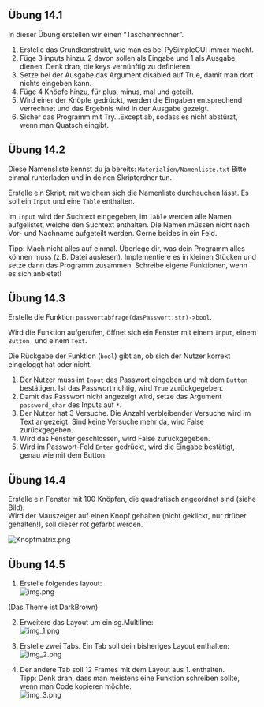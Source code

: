 


## Übung 14.1

In dieser Übung erstellen wir einen “Taschenrechner”.

1. Erstelle das Grundkonstrukt, wie man es bei PySimpleGUI immer macht.
2. Füge 3 inputs hinzu. 2 davon sollen als Eingabe und 1 als Ausgabe dienen. Denk dran, die keys vernünftig zu definieren.
3. Setze bei der Ausgabe das Argument disabled auf True, damit man dort nichts eingeben kann.
4. Füge 4 Knöpfe hinzu, für plus, minus, mal und geteilt.
5. Wird einer der Knöpfe gedrückt, werden die Eingaben entsprechend verrechnet und das Ergebnis wird in der Ausgabe gezeigt.
6. Sicher das Programm mit Try…Except ab, sodass es nicht abstürzt, wenn man Quatsch eingibt.


## Übung 14.2 

Diese Namensliste kennst du ja bereits: `Materialien/Namenliste.txt`
Bitte einmal runterladen und in deinen Skriptordner tun.

Erstelle ein Skript, mit welchem sich die Namenliste durchsuchen lässt.
Es soll ein `Input` und eine `Table` enthalten.

Im `Input` wird der Suchtext eingegeben, im `Table` werden alle Namen aufgelistet, welche den Suchtext enthalten.
Die Namen müssen nicht nach Vor- und Nachname aufgeteilt werden. Gerne beides in ein Feld.

Tipp: Mach nicht alles auf einmal. 
Überlege dir, was dein Programm alles können muss (z.B. Datei auslesen). 
Implementiere es in kleinen Stücken und setze dann das Programm zusammen. 
Schreibe eigene Funktionen, wenn es sich anbietet!


## Übung 14.3 

Erstelle die Funktion `passwortabfrage(dasPasswort:str)->bool`.

Wird die Funktion aufgerufen, öffnet sich ein Fenster mit einem `Input`, einem `Button ` und einem `Text`.

Die Rückgabe der Funktion (`bool`) gibt an, ob sich der Nutzer korrekt eingeloggt hat oder nicht.

1. Der Nutzer muss im `Input` das Passwort eingeben und mit dem `Button` bestätigen. 
Ist das Passwort richtig, wird `True` zurückgegeben.
2. Damit das Passwort nicht angezeigt wird, setze das Argument `password_char` des Inputs auf `*`.
3. Der Nutzer hat 3 Versuche. Die Anzahl verbleibender Versuche wird im Text angezeigt. Sind keine Versuche mehr da, wird False zurückgegeben.
4. Wird das Fenster geschlossen, wird False zurückgegeben.
5. Wird im Passwort-Feld `Enter` gedrückt, wird die Eingabe bestätigt, genau wie mit dem Button.


## Übung 14.4 

Erstelle ein Fenster mit 100 Knöpfen, die quadratisch angeordnet sind (siehe Bild).\
Wird der Mauszeiger auf einen Knopf gehalten (nicht geklickt, nur drüber gehalten!), soll dieser rot gefärbt werden.

![Knopfmatrix.png](img/Kapitel_12/12_4.png)


## Übung 14.5 

1. Erstelle folgendes layout:\
![img.png](img/Kapitel_14/img.png)

(Das Theme ist DarkBrown)

2. Erweitere das Layout um ein sg.Multiline:\
![img_1.png](img/Kapitel_14/img_1.png)

3. Erstelle zwei Tabs. Ein Tab soll dein bisheriges Layout enthalten:\
![img_2.png](img/Kapitel_14/img_2.png)

4. Der andere Tab soll 12 Frames mit dem Layout aus 1. enthalten.\
Tipp: Denk dran, dass man meistens eine Funktion schreiben sollte, wenn man Code kopieren möchte.\
![img_3.png](img/Kapitel_14/img_3.png)





